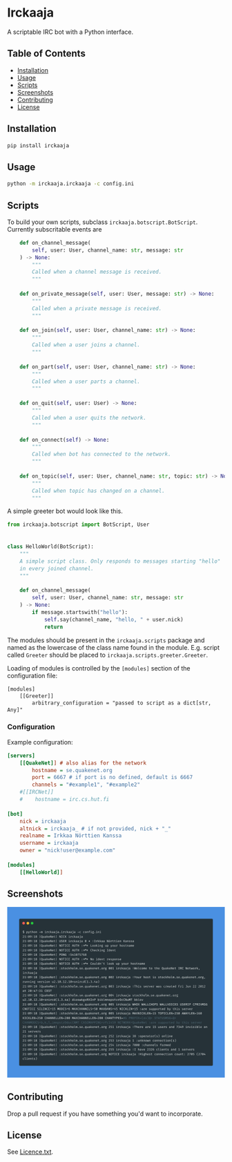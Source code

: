 # Irckaaja

A scriptable IRC bot with a Python interface.

## Table of Contents

- [Installation](#installation)
- [Usage](#usage)
- [Scripts](#scripts)
- [Screenshots](#screenshots)
- [Contributing](#contributing)
- [License](#license)

## Installation

```bash
pip install irckaaja
```

## Usage
```bash
python -m irckaaja.irckaaja -c config.ini
```

## Scripts

To build your own scripts, subclass `irckaaja.botscript.BotScript`. Currently
subscritable events are

```python
    def on_channel_message(
        self, user: User, channel_name: str, message: str
    ) -> None:
        """
        Called when a channel message is received.
        """

    def on_private_message(self, user: User, message: str) -> None:
        """
        Called when a private message is received.
        """

    def on_join(self, user: User, channel_name: str) -> None:
        """
        Called when a user joins a channel.
        """

    def on_part(self, user: User, channel_name: str) -> None:
        """
        Called when a user parts a channel.
        """

    def on_quit(self, user: User) -> None:
        """
        Called when a user quits the network.
        """

    def on_connect(self) -> None:
        """
        Called when bot has connected to the network.
        """

    def on_topic(self, user: User, channel_name: str, topic: str) -> None:
        """
        Called when topic has changed on a channel.
        """
```

A simple greeter bot would look like this.

```python
from irckaaja.botscript import BotScript, User


class HelloWorld(BotScript):
    """
    A simple script class. Only responds to messages starting "hello"
    in every joined channel.
    """

    def on_channel_message(
        self, user: User, channel_name: str, message: str
    ) -> None:
        if message.startswith("hello"):
            self.say(channel_name, "hello, " + user.nick)
            return
```

The modules should be present in the `irckaaja.scripts` package and named as the
lowercase of the class name found in the module. E.g. script called `Greeter`
should be placed to `irckaaja.scripts.greeter.Greeter`.

Loading of modules is controlled by the `[modules]` section of the configuration
 file:

```init
[modules]
    [[Greeter]]
        arbitrary_configuration = "passed to script as a dict[str, Any]"
```

### Configuration

Example configuration:

```ini
[servers]
    [[QuakeNet]] # also alias for the network
        hostname = se.quakenet.org
        port = 6667 # if port is no defined, default is 6667
        channels = "#example1", "#example2"
    #[[IRCNet]]
    #    hostname = irc.cs.hut.fi

[bot]
    nick = irckaaja
    altnick = irckaaja_ # if not provided, nick + "_"
    realname = Irkkaa Nörttien Kanssa
    username = irckaaja
    owner = "nick!user@example.com"

[modules]
    [[HelloWorld]]
```


## Screenshots

![Connection output](doc/output.png "Connection output")

## Contributing

Drop a pull request if you have something you'd want to incorporate.

## License

See [Licence.txt](LICENCE.txt).
